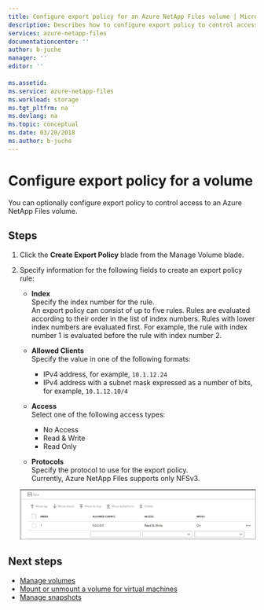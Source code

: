 ```yaml
---
title: Configure export policy for an Azure NetApp Files volume | Microsoft Docs
description: Describes how to configure export policy to control access to an Azure NetApp Files volume
services: azure-netapp-files
documentationcenter: ''
author: b-juche
manager: ''
editor: ''

ms.assetid:
ms.service: azure-netapp-files
ms.workload: storage
ms.tgt_pltfrm: na
ms.devlang: na
ms.topic: conceptual
ms.date: 03/28/2018
ms.author: b-juche
---
```

# Configure export policy for a volume

You can optionally configure export policy to control access to an Azure NetApp Files volume. 

## Steps 

1.	Click the **Create Export Policy** blade from the Manage Volume blade. 

2.	Specify information for the following fields to create an export policy rule:   
    *  **Index**   
        Specify the index number for the rule.  
        An export policy can consist of up to five rules. Rules are evaluated according to their order in the list of index numbers. Rules with lower index numbers are evaluated first. For example, the rule with index number 1 is evaluated before the rule with index number 2. 

    * **Allowed Clients**   
        Specify the value in one of the following formats:  
        * IPv4 address, for example, `10.1.12.24` 
        * IPv4 address with a subnet mask expressed as a number of bits, for example, `10.1.12.10/4`

    * **Access**  
        Select one of the following access types:  
        * No Access 
        * Read & Write
        * Read Only

    * **Protocols**   
        Specify the protocol to use for the export policy.   
        Currently, Azure NetApp Files supports only NFSv3.

    ![Export policy](../media/azure-netapp-files/azure-netapp-files-export-policy.png) 


## Next steps 
* [Manage volumes](azure-netapp-files-manage-volumes.md)
* [Mount or unmount a volume for virtual machines](azure-netapp-files-mount-unmount-volumes-for-virtual-machines.md)
* [Manage snapshots](azure-netapp-files-manage-snapshots.md)
